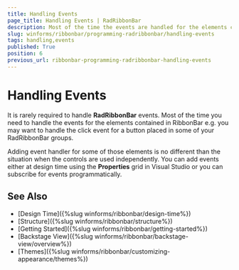 ```yaml
---
title: Handling Events
page_title: Handling Events | RadRibbonBar
description: Most of the time the events are handled for the elements contained in RibbonBar.
slug: winforms/ribbonbar/programming-radribbonbar/handling-events
tags: handling,events
published: True
position: 6
previous_url: ribbonbar-programming-radribbonbar-handling-events
---
```


# Handling Events

It is rarely required to handle __RadRibbonBar__ events. Most of the time you need to handle the events for the elements contained in RibbonBar e.g. you may want to handle the click event for a button placed in some of your RadRibbonBar groups.

Adding event handler for some of those elements is no different than the situation when the controls are used independently. You can add events either at design time using the __Properties__ grid in Visual Studio or you can subscribe for events programmatically.

## See Also

* [Design Time]({%slug winforms/ribbonbar/design-time%})
* [Structure]({%slug winforms/ribbonbar/structure%})
* [Getting Started]({%slug winforms/ribbonbar/getting-started%})
* [Backstage View]({%slug winforms/ribbonbar/backstage-view/overview%})
* [Themes]({%slug winforms/ribbonbar/customizing-appearance/themes%}) 


